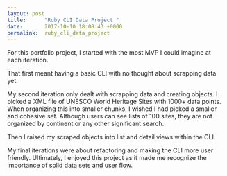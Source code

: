 ```yaml
---
layout: post
title:      "Ruby CLI Data Project "
date:       2017-10-10 18:08:43 +0000
permalink:  ruby_cli_data_project
---
```



For this portfolio project, I started with the most MVP I could imagine at each iteration. 

That first meant having a basic CLI with no thought about scrapping data yet. 

My second iteration only dealt with scrapping data and creating objects. I picked a XML file of UNESCO World Heritage Sites with 1000+ data points. When organizing this into smaller chunks, I wished I had picked a smaller and cohesive set. Although users can see lists of 100 sites, they are not organized by continent or any other significant search.  

Then I raised my scraped objects into list and detail views within the CLI. 

My final iterations were about refactoring and making the CLI more user friendly. Ultimately, I enjoyed this project as it made me recognize the importance of solid data sets and user flow.
